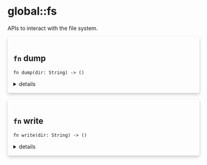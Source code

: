 # global::fs

APIs to interact with the file system.


<div markdown="span" style='box-shadow: 0 4px 8px 0 rgba(0,0,0,0.2); padding: 15px; border-radius: 5px;'>

<h2 class="func-name"> <code>fn</code> dump </h2>

```rust,ignore
fn dump(dir: String) -> ()
```

<details>
<summary markdown="span"> details </summary>

Write the content of the current email with it's metadata in a json file.
The message id of the email is used to name the file.

# Args

* `dir` - the directory where to store the email. Relative to the
application path.

# Effective smtp stage

`preq` and onwards.

# Examples

```

#{
    preq: [
       action "write to file" || fs::dump("metadata"),
    ]
}
```
</details>

</div>
</br>

<div markdown="span" style='box-shadow: 0 4px 8px 0 rgba(0,0,0,0.2); padding: 15px; border-radius: 5px;'>

<h2 class="func-name"> <code>fn</code> write </h2>

```rust,ignore
fn write(dir: String) -> ()
```

<details>
<summary markdown="span"> details </summary>

Export the current raw message to a file as an `eml` file.
The message id of the email is used to name the file.

# Args

* `dir` - the directory where to store the email. Relative to the
application path.

# Effective smtp stage

`preq` and onwards.

# Examples

```

#{
    preq: [
       action "write to file" || fs::write("archives"),
    ]
}
```
</details>

</div>
</br>
